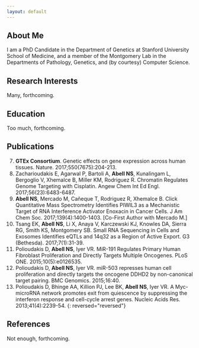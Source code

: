 ```yaml
---
layout: default
---
```


## About Me

I am a PhD Candidate in the Department of Genetics at Stanford University School of Medicine, and a member of the Montgomery Lab in the Departments of Pathology, Genetics, and (by courtesy) Computer Science.

## Research Interests

Many, forthcoming.

## Education

Too much, forthcoming.

## Publications

7. **GTEx Consortium**. Genetic effects on gene expression across human tissues. Nature. 2017;550(7675):204-213.
6. Zacharioudakis E, Agarwal P, Bartoli A, **Abell NS**, Kunalingam L, Bergoglio V, Xhemalce B, Miller KM, Rodriguez R. Chromatin Regulates Genome Targeting with Cisplatin. Angew Chem Int Ed Engl. 2017;56(23):6483-6487.
5. **Abell NS**, Mercado M, Cañeque T, Rodriguez R, Xhemalce B. Click Quantitative Mass Spectrometry Identifies PIWIL3 as a Mechanistic Target of RNA Interference Activator Enoxacin in Cancer Cells. J Am Chem Soc. 2017;139(4):1400-1403. [Co-First Author with Mercado M.]
4. Tsang EK, **Abell NS**, Li X, Anaya V, Karczewski KJ, Knowles DA, Sierra RG, Smith KS, Montgomery SB. Small RNA Sequencing in Cells and Exosomes Identifies eQTLs and 14q32 as a Region of Active Export. G3 (Bethesda). 2017;7(1):31-39.
3. Polioudakis D, **Abell NS**, Iyer VR. MiR-191 Regulates Primary Human Fibroblast Proliferation and Directly Targets Multiple Oncogenes. PLoS ONE. 2015;10(5):e0126535.
2. Polioudakis D, **Abell NS**, Iyer VR. miR-503 represses human cell proliferation and directly targets the oncogene DDHD2 by non-canonical target pairing. BMC Genomics. 2015;16:40.
1. Polioudakis D, Bhinge AA, Killion PJ, Lee BK, **Abell NS**, Iyer VR. A Myc-microRNA network promotes exit from quiescence by suppressing the interferon response and cell-cycle arrest genes. Nucleic Acids Res. 2013;41(4):2239-54.
{: reversed="reversed"}

## References

Not enough, forthcoming.
